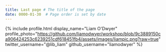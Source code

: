 ```yaml
---
title: Last page # The title of the page
date: 0000-01-30  # Page order is set by date
---
```








{% include profile.html
  display_name="Liam O'Dwyer"
  profile_photo="https://github.com/liamodwyer/workshop/blob/9c3889150ca906424253c6239251cdf618451fb4/assets/images/liampic.png?raw=true"
  twitter_username="@lib_liam"
  github_username="liamodwyer"
%}
